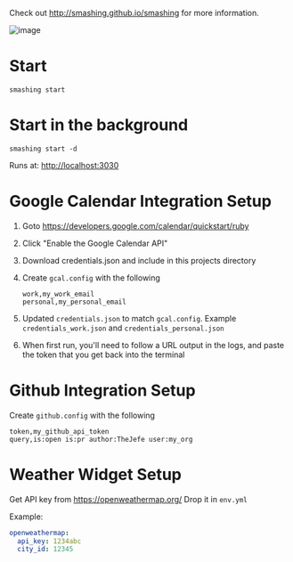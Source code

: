 Check out http://smashing.github.io/smashing for more information.

![image](https://user-images.githubusercontent.com/2390653/77599432-03457c00-6edb-11ea-8d79-de14d94d2ca9.png)

# Start

`smashing start`

# Start in the background

`smashing start -d`

Runs at: [http://localhost:3030](http://localhost:3030)

# Google Calendar Integration Setup

1. Goto https://developers.google.com/calendar/quickstart/ruby
2. Click "Enable the Google Calendar API"
3. Download credentials.json and include in this projects directory
4. Create `gcal.config` with the following

    ```
    work,my_work_email
    personal,my_personal_email
    ```
5. Updated `credentials.json` to match `gcal.config`. Example `credentials_work.json` and `credentials_personal.json`
6. When first run, you'll need to follow a URL output in the logs, and paste the token that you get back into the terminal

# Github Integration Setup

Create `github.config` with the following

```
token,my_github_api_token
query,is:open is:pr author:TheJefe user:my_org
```

# Weather Widget Setup
Get API key from https://openweathermap.org/
Drop it in `env.yml`

Example:
```yaml
openweathermap:
  api_key: 1234abc
  city_id: 12345
```
